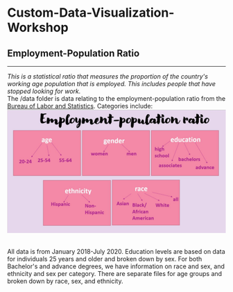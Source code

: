 # Custom-Data-Visualization-Workshop

## Employment-Population Ratio

---

_This is a statistical ratio that measures the proportion of the country's working age population that is employed. This includes people that have stopped looking for work._
<br />
The /data folder is data relating to the employment-population ratio from the [Bureau of Labor and Statistics](https://www.bls.gov/data/).
Categories include:
<br />
!["Data Preview"](/images/employment_population.JPG)

<br />
All data is from January 2018-July 2020. Education levels are based on data for individuals 25 years and older and broken down by sex. For both Bachelor's and advance degrees, we have information on race and sex, and ethnicity and sex per category.  There are separate files for age groups and broken down by race, sex, and ethnicity.
